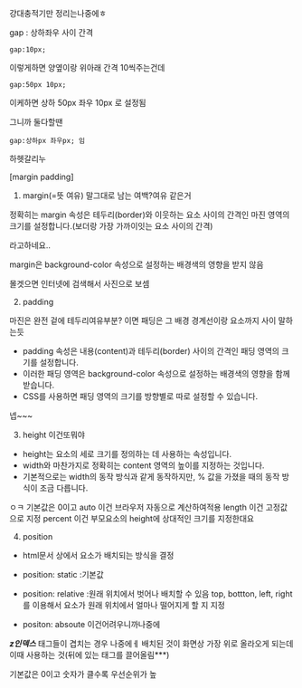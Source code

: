 걍대충적기만
정리는나중에ㅎ

gap : 상하좌우 사이 간격

```
gap:10px;
```

이렇게하면 양옆이랑 위아래 간격 10씩주는건데

```
gap:50px 10px;
```
이케하면 상하 50px 좌우 10px 로 설정됨

그니까 둘다할땐
```
gap:상하px 좌우px; 임
``````
하헷갈리누



[margin padding]

1. margin(=뜻 여유)
말그대로 남는 여백?여유 같은거

정확히는
margin 속성은 테두리(border)와 이웃하는 요소 사이의 간격인 마진 영역의 크기를 설정합니다.(보더랑 가장 가까이잇는 요소 사이의 간격)

라고하네요..

margin은
background-color 속성으로 설정하는 배경색의 영향을 받지 않음 

몰겟으면 인터넷에 검색해서 사진으로 보셈




2. padding

마진은 완전 겉에 테두리여유부분? 이면 패딩은
그 배경 경계선이랑 요소까지 사이 말하는듯

- padding 속성은 내용(content)과 테두리(border) 사이의 간격인 패딩 영역의 크기를 설정합니다.
- 이러한 패딩 영역은 background-color 속성으로 설정하는 배경색의 영향을 함께 받습니다.
- CSS를 사용하면 패딩 영역의 크기를 방향별로 따로 설정할 수 있습니다.

넵~~~




3. height 이건또뭐야
- height는 요소의 세로 크기를 정의하는 데 사용하는 속성입니다.
- width와 마찬가지로 정확히는 content 영역의 높이를 지정하는 것입니다.
- 기본적으로는 width의 동작 방식과 같게 동작하지만, % 값을 가졌을 때의 동작 방식이 조금 다릅니다.

ㅇㅋ
기본값은 0이고
auto 이건 브라우저 자동으로 계산하여적용
length 이건 고정값으로 지정
percent 이건 부모요소의 height에 상대적인 크기를 지정한대요



4. position
- html문서 상에서 요소가 배치되는 방식을 결정

- position: static
:기본값

- position: relative
:원래 위치에서 벗어나 배치할 수 있음
top, bottton, left, right를 이용해서 요소가 원래 위치에서 얼마나 떨어지게 할 지 지정

- positon: absoute
이건어려우니까나중에


***z인덱스***
태그들이 겹치는 경우 나중에ㅔ 배치된 것이 화면상 가장 위로 올라오게 되는데 이때 사용하는 것(뒤에 있는 태그를 끌어올림***)

기본값은 0이고 숫자가 클수록 우선순위가 높



